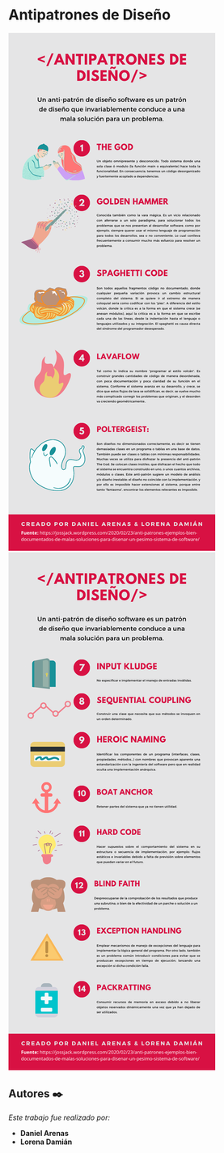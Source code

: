 # Antipatrones de Diseño
![alt text](https://github.com/lorenadamc/antipatrones/blob/master/Imagenes/1.png)
![alt text](https://github.com/lorenadamc/antipatrones/blob/master/Imagenes/2.png)


## Autores ✒️

_Este trabajo fue realizado por:_

* **Daniel Arenas** 
* **Lorena Damián** 
